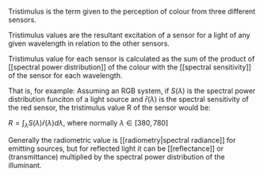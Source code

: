Tristimulus is the term given to the perception of colour from three different sensors.

Tristimulus values are the resultant excitation of a sensor for a light of any given wavelength in relation to the other sensors.

Tristimulus value for each sensor is calculated as the sum of the product of [[spectral power distribution]] of the colour with the [[spectral sensitivity]] of the sensor for each wavelength. 

That is, for example:
Assuming an RGB system, if $S(\lambda)$ is the spectral power distribution funciton of a light source and $\bar{r}(\lambda)$ is the spectral sensitivity of the red sensor, the tristimulus value R of the sensor would be:

$R=\int_{\lambda}S(\lambda)\bar{r}(\lambda)d\lambda$, where normally $\lambda\in [380, 780]$


Generally the radiometric value is [[radiometry|spectral radiance]] for emitting sources, but for reflected light it can be [[reflectance]] or (transmittance) multiplied by the spectral power distribution of the illuminant.